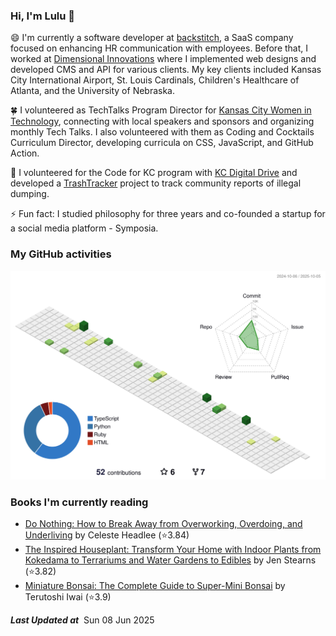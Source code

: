### Hi, I'm Lulu 👋

😄 I'm currently a software developer at [backstitch](https://www.linkedin.com/company/backstitch/about/), a SaaS company focused on enhancing HR communication with employees. Before that, I worked at [Dimensional Innovations](https://dimin.com/) where I implemented web designs and developed CMS and API for various clients. My key clients included Kansas City International Airport, St. Louis Cardinals, Children's Healthcare of Atlanta, and the University of Nebraska.

🍀 I volunteered as TechTalks Program Director for [Kansas City Women in Technology](https://www.eventbrite.com/o/kansas-city-women-in-technology-4568105457), connecting with local speakers and sponsors and organizing monthly Tech Talks. I also volunteered with them as Coding and Cocktails Curriculum Director, developing curricula on CSS, JavaScript, and GitHub Action.

🌱 I volunteered for the Code for KC program with [KC Digital Drive](https://www.kcdigitaldrive.org/) and developed a [TrashTracker](https://github.com/codeforkansascity/TrashTrackerWebApp) project to track community reports of illegal dumping.

⚡ Fun fact: I studied philosophy for three years and co-founded a startup for a social media platform - Symposia.

<!-- [![Top Langs](https://github-readme-stats.vercel.app/api/top-langs/?username=lulu-cao&layout=compact)](https://github.com/lulu-cao/github-readme-stats) -->
### My GitHub activities
<p align="center">
	<picture>
	  <source media="(prefers-color-scheme: dark)" srcset="https://raw.githubusercontent.com/lulu-cao/lulu-cao/output-3d-contrib/night.svg" />
	  <source media="(prefers-color-scheme: light)" srcset="https://raw.githubusercontent.com/lulu-cao/lulu-cao/output-3d-contrib/day.svg" />
	  <img alt="github profile contributions chart" src="https://raw.githubusercontent.com/lulu-cao/lulu-cao/output-3d-contrib/day.svg" />
	</picture>
</p>
<!-- ![](./profile-3d-contrib/profile-night-green.svg) -->

### Books I'm currently reading
<!-- GOODREADS-LIST:START -->
- [Do Nothing: How to Break Away from Overworking, Overdoing, and Underliving](https://www.goodreads.com/review/show/7636053654?utm_medium=api&utm_source=rss) by Celeste Headlee (⭐️3.84)
- [The Inspired Houseplant: Transform Your Home with Indoor Plants from Kokedama to Terrariums and Water Gardens to Edibles](https://www.goodreads.com/review/show/7396004093?utm_medium=api&utm_source=rss) by Jen Stearns (⭐️3.82)
- [Miniature Bonsai: The Complete Guide to Super-Mini Bonsai](https://www.goodreads.com/review/show/7435639765?utm_medium=api&utm_source=rss) by Terutoshi Iwai (⭐️3.9)
<!-- GOODREADS-LIST:END -->

<!--STARTS_HERE_QUOTE_README-->
<!--ENDS_HERE_QUOTE_README-->
<i><b>Last Updated at</b></i>&nbsp;<!-- LAST-UPDATE:START -->
Sun  08 Jun 2025
<!-- LAST-UPDATE:END -->

